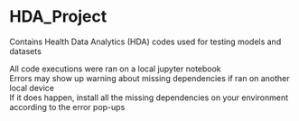 # HDA_Project
Contains Health Data Analytics (HDA) codes used for testing models and datasets

All code executions were ran on a local jupyter notebook\
Errors may show up warning about missing dependencies if ran on another local device\
If it does happen, install all the missing dependencies on your environment according to the error pop-ups

